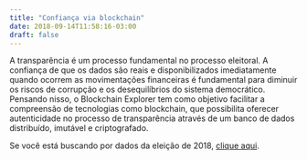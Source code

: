 ```yaml
---
title: "Confiança via blockchain"
date: 2018-09-14T11:58:16-03:00
draft: false
---
```


A transparência é um processo fundamental no processo eleitoral. A confiança de que os dados são reais e disponibilizados imediatamente quando ocorrem as movimentações financeiras é fundamental para diminuir os riscos de corrupção e os desequilíbrios do sistema democrático. Pensando nisso, o Blockchain Explorer tem como objetivo facilitar a compreensão de tecnologias como blockchain, que possibilita oferecer autenticidade no processo de transparência através de um banco de dados distribuído, imutável e criptografado.

Se você está buscando por dados da eleição de 2018, [clique aqui](https://blockchain.votolegal.com.br/).
